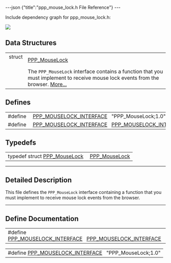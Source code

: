 ---json {"title":"ppp\_mouse\_lock.h File Reference"} ---

Include dependency graph for ppp\_mouse\_lock.h:

![](/docs/native-client/pepper_dev/c/ppp__mouse__lock_8h__incl.png)

Data Structures
---------------

<table><tbody><tr class="odd"><td style="text-align: right;">struct  </td><td><a href="/docs/native-client/pepper_dev/c/struct_p_p_p___mouse_lock__1__0/" class="el">PPP_MouseLock</a></td></tr><tr class="even"><td style="text-align: right;"> </td><td>The <code>PPP_MouseLock</code> interface contains a function that you must implement to receive mouse lock events from the browser. <a href="/docs/native-client/pepper_dev/c/struct_p_p_p___mouse_lock__1__0#details">More...</a><br />
</td></tr></tbody></table>

Defines
-------

<table><tbody><tr class="odd"><td style="text-align: right;">#define </td><td><a href="/docs/native-client/pepper_dev/c/ppp__mouse__lock_8h#a71f74bf4d04a8ac6901b473452f4d7e6" class="el">PPP_MOUSELOCK_INTERFACE</a>   "PPP_MouseLock;1.0"</td></tr><tr class="even"><td style="text-align: right;">#define </td><td><a href="/docs/native-client/pepper_dev/c/ppp__mouse__lock_8h#a2ce52a0566f0ee91721052673ca521ec" class="el">PPP_MOUSELOCK_INTERFACE</a>   <a href="/docs/native-client/pepper_dev/c/ppp__mouse__lock_8h#a71f74bf4d04a8ac6901b473452f4d7e6" class="el">PPP_MOUSELOCK_INTERFACE</a></td></tr></tbody></table>

Typedefs
--------

<table><tbody><tr class="odd"><td style="text-align: right;">typedef struct <a href="/docs/native-client/pepper_dev/c/struct_p_p_p___mouse_lock__1__0/" class="el">PPP_MouseLock</a> </td><td><a href="/docs/native-client/pepper_dev/c/group___interfaces#gae600e8f5b6005b02378e6eb9f51b11cb" class="el">PPP_MouseLock</a></td></tr></tbody></table>

------------------------------------------------------------------------

<span id="details" class="anchor" style="margin: 0;"></span>

Detailed Description
--------------------

This file defines the `PPP_MouseLock` interface containing a function that you must implement to receive mouse lock events from the browser.

------------------------------------------------------------------------

Define Documentation
--------------------

<span id="a2ce52a0566f0ee91721052673ca521ec" class="anchor" style="margin: 0;"></span>

<table><tbody><tr class="odd"><td>#define <a href="/docs/native-client/pepper_dev/c/ppp__mouse__lock_8h#a2ce52a0566f0ee91721052673ca521ec" class="el">PPP_MOUSELOCK_INTERFACE</a>   <a href="/docs/native-client/pepper_dev/c/ppp__mouse__lock_8h#a71f74bf4d04a8ac6901b473452f4d7e6" class="el">PPP_MOUSELOCK_INTERFACE</a></td></tr></tbody></table>

<span id="a71f74bf4d04a8ac6901b473452f4d7e6" class="anchor" style="margin: 0;"></span>

<table><tbody><tr class="odd"><td>#define <a href="/docs/native-client/pepper_dev/c/ppp__mouse__lock_8h#a71f74bf4d04a8ac6901b473452f4d7e6" class="el">PPP_MOUSELOCK_INTERFACE</a>   "PPP_MouseLock;1.0"</td></tr></tbody></table>
